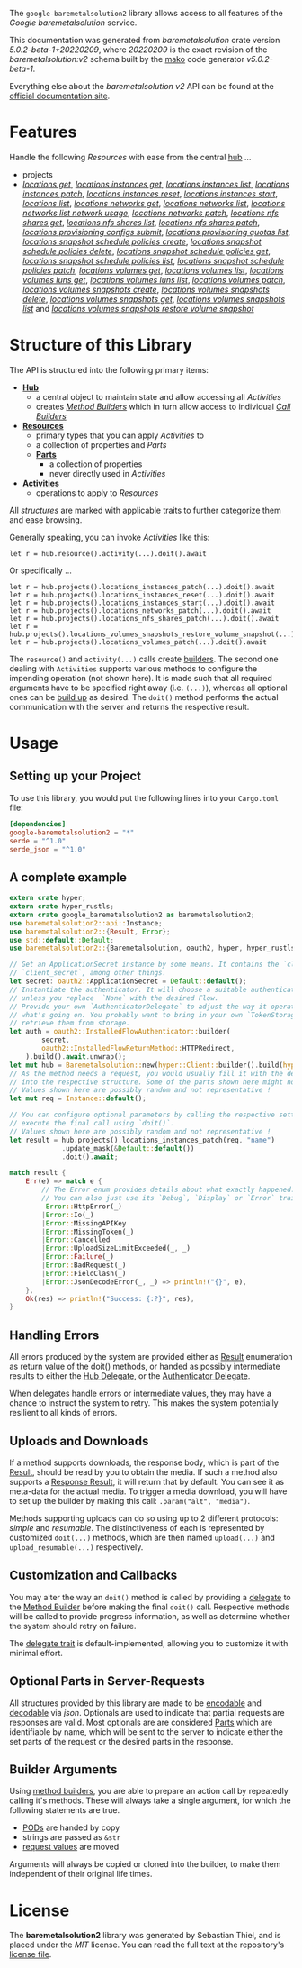 <!---
DO NOT EDIT !
This file was generated automatically from 'src/generator/templates/api/README.md.mako'
DO NOT EDIT !
-->
The `google-baremetalsolution2` library allows access to all features of the *Google baremetalsolution* service.

This documentation was generated from *baremetalsolution* crate version *5.0.2-beta-1+20220209*, where *20220209* is the exact revision of the *baremetalsolution:v2* schema built by the [mako](http://www.makotemplates.org/) code generator *v5.0.2-beta-1*.

Everything else about the *baremetalsolution* *v2* API can be found at the
[official documentation site](https://cloud.google.com/bare-metal).
# Features

Handle the following *Resources* with ease from the central [hub](https://docs.rs/google-baremetalsolution2/5.0.2-beta-1+20220209/google_baremetalsolution2/Baremetalsolution) ... 

* projects
 * [*locations get*](https://docs.rs/google-baremetalsolution2/5.0.2-beta-1+20220209/google_baremetalsolution2/api::ProjectLocationGetCall), [*locations instances get*](https://docs.rs/google-baremetalsolution2/5.0.2-beta-1+20220209/google_baremetalsolution2/api::ProjectLocationInstanceGetCall), [*locations instances list*](https://docs.rs/google-baremetalsolution2/5.0.2-beta-1+20220209/google_baremetalsolution2/api::ProjectLocationInstanceListCall), [*locations instances patch*](https://docs.rs/google-baremetalsolution2/5.0.2-beta-1+20220209/google_baremetalsolution2/api::ProjectLocationInstancePatchCall), [*locations instances reset*](https://docs.rs/google-baremetalsolution2/5.0.2-beta-1+20220209/google_baremetalsolution2/api::ProjectLocationInstanceResetCall), [*locations instances start*](https://docs.rs/google-baremetalsolution2/5.0.2-beta-1+20220209/google_baremetalsolution2/api::ProjectLocationInstanceStartCall), [*locations list*](https://docs.rs/google-baremetalsolution2/5.0.2-beta-1+20220209/google_baremetalsolution2/api::ProjectLocationListCall), [*locations networks get*](https://docs.rs/google-baremetalsolution2/5.0.2-beta-1+20220209/google_baremetalsolution2/api::ProjectLocationNetworkGetCall), [*locations networks list*](https://docs.rs/google-baremetalsolution2/5.0.2-beta-1+20220209/google_baremetalsolution2/api::ProjectLocationNetworkListCall), [*locations networks list network usage*](https://docs.rs/google-baremetalsolution2/5.0.2-beta-1+20220209/google_baremetalsolution2/api::ProjectLocationNetworkListNetworkUsageCall), [*locations networks patch*](https://docs.rs/google-baremetalsolution2/5.0.2-beta-1+20220209/google_baremetalsolution2/api::ProjectLocationNetworkPatchCall), [*locations nfs shares get*](https://docs.rs/google-baremetalsolution2/5.0.2-beta-1+20220209/google_baremetalsolution2/api::ProjectLocationNfsShareGetCall), [*locations nfs shares list*](https://docs.rs/google-baremetalsolution2/5.0.2-beta-1+20220209/google_baremetalsolution2/api::ProjectLocationNfsShareListCall), [*locations nfs shares patch*](https://docs.rs/google-baremetalsolution2/5.0.2-beta-1+20220209/google_baremetalsolution2/api::ProjectLocationNfsSharePatchCall), [*locations provisioning configs submit*](https://docs.rs/google-baremetalsolution2/5.0.2-beta-1+20220209/google_baremetalsolution2/api::ProjectLocationProvisioningConfigSubmitCall), [*locations provisioning quotas list*](https://docs.rs/google-baremetalsolution2/5.0.2-beta-1+20220209/google_baremetalsolution2/api::ProjectLocationProvisioningQuotaListCall), [*locations snapshot schedule policies create*](https://docs.rs/google-baremetalsolution2/5.0.2-beta-1+20220209/google_baremetalsolution2/api::ProjectLocationSnapshotSchedulePolicyCreateCall), [*locations snapshot schedule policies delete*](https://docs.rs/google-baremetalsolution2/5.0.2-beta-1+20220209/google_baremetalsolution2/api::ProjectLocationSnapshotSchedulePolicyDeleteCall), [*locations snapshot schedule policies get*](https://docs.rs/google-baremetalsolution2/5.0.2-beta-1+20220209/google_baremetalsolution2/api::ProjectLocationSnapshotSchedulePolicyGetCall), [*locations snapshot schedule policies list*](https://docs.rs/google-baremetalsolution2/5.0.2-beta-1+20220209/google_baremetalsolution2/api::ProjectLocationSnapshotSchedulePolicyListCall), [*locations snapshot schedule policies patch*](https://docs.rs/google-baremetalsolution2/5.0.2-beta-1+20220209/google_baremetalsolution2/api::ProjectLocationSnapshotSchedulePolicyPatchCall), [*locations volumes get*](https://docs.rs/google-baremetalsolution2/5.0.2-beta-1+20220209/google_baremetalsolution2/api::ProjectLocationVolumeGetCall), [*locations volumes list*](https://docs.rs/google-baremetalsolution2/5.0.2-beta-1+20220209/google_baremetalsolution2/api::ProjectLocationVolumeListCall), [*locations volumes luns get*](https://docs.rs/google-baremetalsolution2/5.0.2-beta-1+20220209/google_baremetalsolution2/api::ProjectLocationVolumeLunGetCall), [*locations volumes luns list*](https://docs.rs/google-baremetalsolution2/5.0.2-beta-1+20220209/google_baremetalsolution2/api::ProjectLocationVolumeLunListCall), [*locations volumes patch*](https://docs.rs/google-baremetalsolution2/5.0.2-beta-1+20220209/google_baremetalsolution2/api::ProjectLocationVolumePatchCall), [*locations volumes snapshots create*](https://docs.rs/google-baremetalsolution2/5.0.2-beta-1+20220209/google_baremetalsolution2/api::ProjectLocationVolumeSnapshotCreateCall), [*locations volumes snapshots delete*](https://docs.rs/google-baremetalsolution2/5.0.2-beta-1+20220209/google_baremetalsolution2/api::ProjectLocationVolumeSnapshotDeleteCall), [*locations volumes snapshots get*](https://docs.rs/google-baremetalsolution2/5.0.2-beta-1+20220209/google_baremetalsolution2/api::ProjectLocationVolumeSnapshotGetCall), [*locations volumes snapshots list*](https://docs.rs/google-baremetalsolution2/5.0.2-beta-1+20220209/google_baremetalsolution2/api::ProjectLocationVolumeSnapshotListCall) and [*locations volumes snapshots restore volume snapshot*](https://docs.rs/google-baremetalsolution2/5.0.2-beta-1+20220209/google_baremetalsolution2/api::ProjectLocationVolumeSnapshotRestoreVolumeSnapshotCall)




# Structure of this Library

The API is structured into the following primary items:

* **[Hub](https://docs.rs/google-baremetalsolution2/5.0.2-beta-1+20220209/google_baremetalsolution2/Baremetalsolution)**
    * a central object to maintain state and allow accessing all *Activities*
    * creates [*Method Builders*](https://docs.rs/google-baremetalsolution2/5.0.2-beta-1+20220209/google_baremetalsolution2/client::MethodsBuilder) which in turn
      allow access to individual [*Call Builders*](https://docs.rs/google-baremetalsolution2/5.0.2-beta-1+20220209/google_baremetalsolution2/client::CallBuilder)
* **[Resources](https://docs.rs/google-baremetalsolution2/5.0.2-beta-1+20220209/google_baremetalsolution2/client::Resource)**
    * primary types that you can apply *Activities* to
    * a collection of properties and *Parts*
    * **[Parts](https://docs.rs/google-baremetalsolution2/5.0.2-beta-1+20220209/google_baremetalsolution2/client::Part)**
        * a collection of properties
        * never directly used in *Activities*
* **[Activities](https://docs.rs/google-baremetalsolution2/5.0.2-beta-1+20220209/google_baremetalsolution2/client::CallBuilder)**
    * operations to apply to *Resources*

All *structures* are marked with applicable traits to further categorize them and ease browsing.

Generally speaking, you can invoke *Activities* like this:

```Rust,ignore
let r = hub.resource().activity(...).doit().await
```

Or specifically ...

```ignore
let r = hub.projects().locations_instances_patch(...).doit().await
let r = hub.projects().locations_instances_reset(...).doit().await
let r = hub.projects().locations_instances_start(...).doit().await
let r = hub.projects().locations_networks_patch(...).doit().await
let r = hub.projects().locations_nfs_shares_patch(...).doit().await
let r = hub.projects().locations_volumes_snapshots_restore_volume_snapshot(...).doit().await
let r = hub.projects().locations_volumes_patch(...).doit().await
```

The `resource()` and `activity(...)` calls create [builders][builder-pattern]. The second one dealing with `Activities` 
supports various methods to configure the impending operation (not shown here). It is made such that all required arguments have to be 
specified right away (i.e. `(...)`), whereas all optional ones can be [build up][builder-pattern] as desired.
The `doit()` method performs the actual communication with the server and returns the respective result.

# Usage

## Setting up your Project

To use this library, you would put the following lines into your `Cargo.toml` file:

```toml
[dependencies]
google-baremetalsolution2 = "*"
serde = "^1.0"
serde_json = "^1.0"
```

## A complete example

```Rust
extern crate hyper;
extern crate hyper_rustls;
extern crate google_baremetalsolution2 as baremetalsolution2;
use baremetalsolution2::api::Instance;
use baremetalsolution2::{Result, Error};
use std::default::Default;
use baremetalsolution2::{Baremetalsolution, oauth2, hyper, hyper_rustls, chrono, FieldMask};

// Get an ApplicationSecret instance by some means. It contains the `client_id` and 
// `client_secret`, among other things.
let secret: oauth2::ApplicationSecret = Default::default();
// Instantiate the authenticator. It will choose a suitable authentication flow for you, 
// unless you replace  `None` with the desired Flow.
// Provide your own `AuthenticatorDelegate` to adjust the way it operates and get feedback about 
// what's going on. You probably want to bring in your own `TokenStorage` to persist tokens and
// retrieve them from storage.
let auth = oauth2::InstalledFlowAuthenticator::builder(
        secret,
        oauth2::InstalledFlowReturnMethod::HTTPRedirect,
    ).build().await.unwrap();
let mut hub = Baremetalsolution::new(hyper::Client::builder().build(hyper_rustls::HttpsConnectorBuilder::new().with_native_roots().https_or_http().enable_http1().enable_http2().build()), auth);
// As the method needs a request, you would usually fill it with the desired information
// into the respective structure. Some of the parts shown here might not be applicable !
// Values shown here are possibly random and not representative !
let mut req = Instance::default();

// You can configure optional parameters by calling the respective setters at will, and
// execute the final call using `doit()`.
// Values shown here are possibly random and not representative !
let result = hub.projects().locations_instances_patch(req, "name")
             .update_mask(&Default::default())
             .doit().await;

match result {
    Err(e) => match e {
        // The Error enum provides details about what exactly happened.
        // You can also just use its `Debug`, `Display` or `Error` traits
         Error::HttpError(_)
        |Error::Io(_)
        |Error::MissingAPIKey
        |Error::MissingToken(_)
        |Error::Cancelled
        |Error::UploadSizeLimitExceeded(_, _)
        |Error::Failure(_)
        |Error::BadRequest(_)
        |Error::FieldClash(_)
        |Error::JsonDecodeError(_, _) => println!("{}", e),
    },
    Ok(res) => println!("Success: {:?}", res),
}

```
## Handling Errors

All errors produced by the system are provided either as [Result](https://docs.rs/google-baremetalsolution2/5.0.2-beta-1+20220209/google_baremetalsolution2/client::Result) enumeration as return value of
the doit() methods, or handed as possibly intermediate results to either the 
[Hub Delegate](https://docs.rs/google-baremetalsolution2/5.0.2-beta-1+20220209/google_baremetalsolution2/client::Delegate), or the [Authenticator Delegate](https://docs.rs/yup-oauth2/*/yup_oauth2/trait.AuthenticatorDelegate.html).

When delegates handle errors or intermediate values, they may have a chance to instruct the system to retry. This 
makes the system potentially resilient to all kinds of errors.

## Uploads and Downloads
If a method supports downloads, the response body, which is part of the [Result](https://docs.rs/google-baremetalsolution2/5.0.2-beta-1+20220209/google_baremetalsolution2/client::Result), should be
read by you to obtain the media.
If such a method also supports a [Response Result](https://docs.rs/google-baremetalsolution2/5.0.2-beta-1+20220209/google_baremetalsolution2/client::ResponseResult), it will return that by default.
You can see it as meta-data for the actual media. To trigger a media download, you will have to set up the builder by making
this call: `.param("alt", "media")`.

Methods supporting uploads can do so using up to 2 different protocols: 
*simple* and *resumable*. The distinctiveness of each is represented by customized 
`doit(...)` methods, which are then named `upload(...)` and `upload_resumable(...)` respectively.

## Customization and Callbacks

You may alter the way an `doit()` method is called by providing a [delegate](https://docs.rs/google-baremetalsolution2/5.0.2-beta-1+20220209/google_baremetalsolution2/client::Delegate) to the 
[Method Builder](https://docs.rs/google-baremetalsolution2/5.0.2-beta-1+20220209/google_baremetalsolution2/client::CallBuilder) before making the final `doit()` call. 
Respective methods will be called to provide progress information, as well as determine whether the system should 
retry on failure.

The [delegate trait](https://docs.rs/google-baremetalsolution2/5.0.2-beta-1+20220209/google_baremetalsolution2/client::Delegate) is default-implemented, allowing you to customize it with minimal effort.

## Optional Parts in Server-Requests

All structures provided by this library are made to be [encodable](https://docs.rs/google-baremetalsolution2/5.0.2-beta-1+20220209/google_baremetalsolution2/client::RequestValue) and 
[decodable](https://docs.rs/google-baremetalsolution2/5.0.2-beta-1+20220209/google_baremetalsolution2/client::ResponseResult) via *json*. Optionals are used to indicate that partial requests are responses 
are valid.
Most optionals are are considered [Parts](https://docs.rs/google-baremetalsolution2/5.0.2-beta-1+20220209/google_baremetalsolution2/client::Part) which are identifiable by name, which will be sent to 
the server to indicate either the set parts of the request or the desired parts in the response.

## Builder Arguments

Using [method builders](https://docs.rs/google-baremetalsolution2/5.0.2-beta-1+20220209/google_baremetalsolution2/client::CallBuilder), you are able to prepare an action call by repeatedly calling it's methods.
These will always take a single argument, for which the following statements are true.

* [PODs][wiki-pod] are handed by copy
* strings are passed as `&str`
* [request values](https://docs.rs/google-baremetalsolution2/5.0.2-beta-1+20220209/google_baremetalsolution2/client::RequestValue) are moved

Arguments will always be copied or cloned into the builder, to make them independent of their original life times.

[wiki-pod]: http://en.wikipedia.org/wiki/Plain_old_data_structure
[builder-pattern]: http://en.wikipedia.org/wiki/Builder_pattern
[google-go-api]: https://github.com/google/google-api-go-client

# License
The **baremetalsolution2** library was generated by Sebastian Thiel, and is placed 
under the *MIT* license.
You can read the full text at the repository's [license file][repo-license].

[repo-license]: https://github.com/Byron/google-apis-rsblob/main/LICENSE.md


